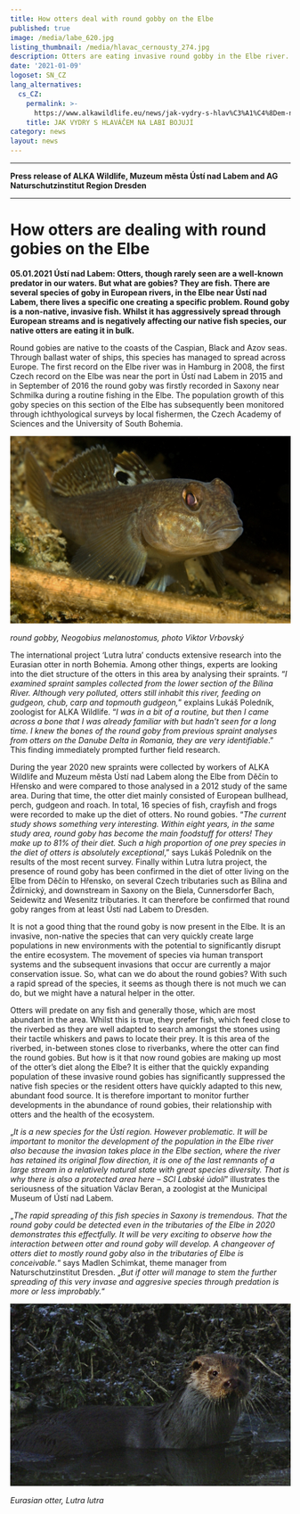 ```yaml
---
title: How otters deal with round gobby on the Elbe
published: true
image: /media/labe_620.jpg
listing_thumbnail: /media/hlavac_cernousty_274.jpg
description: Otters are eating invasive round gobby in the Elbe river.
date: '2021-01-09'
logoset: SN_CZ
lang_alternatives:
  cs_CZ:
    permalink: >-
      https://www.alkawildlife.eu/news/jak-vydry-s-hlav%C3%A1%C4%8Dem-na-labi-bojuj%C3%AD
    title: JAK VYDRY S HLAVÁČEM NA LABI BOJUJÍ
category: news
layout: news
---
```

****

**Press release of ALKA Wildlife, Muzeum města Ústí nad Labem and AG Naturschutzinstitut Region Dresden**


****

# How otters are dealing with round gobies on the Elbe



**05.01.2021 Ústí nad Labem: Otters, though rarely seen are a well-known predator in our waters. But what are gobies? They are fish. There are several species of goby in European rivers, in the Elbe near Ústí nad Labem, there lives a specific one creating a specific problem. Round goby is a non-native, invasive fish. Whilst it has aggressively spread through European streams and is negatively affecting our native fish species, our native otters are eating it in bulk.**

Round gobies are native to the coasts of the Caspian, Black and Azov seas. Through ballast water of ships, this species has managed to spread across Europe. The first record on the Elbe river was in Hamburg in 2008, the first Czech record on the Elbe was near the port in Ústí nad Labem in 2015 and in September of 2016 the round goby was firstly recorded in Saxony near Schmilka during a routine fishing in the Elbe. The population growth of this goby species on this section of the Elbe has subsequently been monitored through ichthyological surveys by local fishermen, the Czech Academy of Sciences and the University of South Bohemia.

![round gobby](/media/hlavac_cernousty_620.jpg "invasive fish rund gobby")

_round gobby, Neogobius melanostomus, photo Viktor Vrbovský_



The international project ‘Lutra lutra’ conducts extensive research into the Eurasian otter in north Bohemia. Among other things, experts are looking into the diet structure of the otters in this area by analysing their spraints. “_I examined spraint samples collected from the lower section of the Bílina River. Although very polluted, otters still inhabit this river, feeding on gudgeon, chub, carp and topmouth gudgeon,_” explains Lukáš Poledník, zoologist for ALKA Wildlife. “_I was in a bit of a routine, but then I came across a bone that I was already familiar with but hadn't seen for a long time. I knew the bones of the round goby from previous spraint analyses from otters on the Danube Delta in Romania, they are very identifiable_.” This finding immediately prompted further field research.

During the year 2020 new spraints were collected by workers of ALKA Wildlife and Muzeum města Ústí nad Labem along the Elbe from Děčín to Hřensko and were compared to those analysed in a 2012 study of the same area. During that time, the otter diet mainly consisted of European bullhead, perch, gudgeon and roach. In total, 16 species of fish, crayfish and frogs were recorded to make up the diet of otters. No round gobies. “_The current study shows something very interesting. Within eight years, in the same study area, round goby has become the main foodstuff for otters! They make up to 81% of their diet. Such a high proportion of one prey species in the diet of otters is absolutely exceptional_,” says Lukáš Poledník on the results of the most recent survey. Finally within Lutra lutra project, the presence of round goby has been confirmed in the diet of otter living on the Elbe from Děčín to Hřensko, on several Czech tributaries such as Bílina and Ždírnický, and downstream in Saxony on the Biela, Cunnersdorfer Bach, Seidewitz and Wesenitz tributaries. It can therefore be confirmed that round goby ranges from at least Ústí nad Labem to Dresden.

It is not a good thing that the round goby is now present in the Elbe. It is an invasive, non-native the species that can very quickly create large populations in new environments with the potential to significantly disrupt the entire ecosystem. The movement of species via human transport systems and the subsequent invasions that occur are currently a major conservation issue. So, what can we do about the round gobies? With such a rapid spread of the species, it seems as though there is not much we can do, but we might have a natural helper in the otter. 

Otters will predate on any fish and generally those, which are most abundant in the area. Whilst this is true, they prefer fish, which feed close to the riverbed as they are well adapted to search amongst the stones using their tactile whiskers and paws to locate their prey. It is this area of the riverbed, in-between stones close to riverbanks, where the otter can find the round gobies. But how is it that now round gobies are making up most of the otter’s diet along the Elbe? It is either that the quickly expanding population of these invasive round gobies has significantly suppressed the native fish species or the resident otters have quickly adapted to this new, abundant food source. It is therefore important to monitor further developments in the abundance of round gobies, their relationship with otters and the health of the ecosystem.

„_It is a new species for the Ústí region. However problematic. It will be important to monitor the development of the population in the Elbe river also because the invasion takes place in the Elbe section, where the river has retained its original flow direction, it is one of the last remnants of a large stream in a relatively natural state with great species diversity. That is why there is also a protected area here – SCI Labské údolí_” illustrates the seriousness of the situation Václav Beran, a zoologist at the Municipal Museum of Ústí nad Labem.

„_The rapid spreading of this fish species in Saxony is tremendous. That the round goby could be detected even in the tributaries of the Elbe in 2020 demonstrates this effectfully. It will be very exciting to observe how the interaction between otter and round goby will develop. A changeover of otters diet to mostly round goby also in the tributaries of Elbe is conceivable._“ says Madlen Schimkat, theme manager from Naturschutzinstitut Dresden. „_But if otter will manage to stem the further spreading of this very invase and aggresive species through predation is more or less improbably._“

![otter](/media/igp4771_620.jpg "otter")

_Eurasian otter, Lutra lutra_
